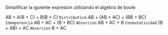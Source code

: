 Simplificar la iguiente expresion utilizando el algebra de boole

AB + A(B + C) + B(B + C)    `Distributiva`
AB + (AB + AC) + (BB + BC)  `Idempotencia`
AB + AC + (B + BC)          `Absorcion`
AB + AC + B                 `Conmutatividad`
(B + AB) + AC               `Absorcion`
B + AC
